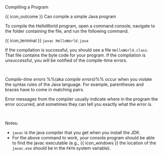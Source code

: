 <span id="title">Compliling a Program</span>

<span id="prereqs"></span>

<span id="outcomes">{{ icon_outcome }} Can compile a simple Java program</span>

<div id="body">

To compile the HelloWorld program, open a command console, navigate to the folder containing the file, and run the following command.

{{ icon_terminal }} `javac HelloWorld.java`

If the compilation is successful, you should see a file `HelloWorld.class`. That file contains the byte code for your program. If the compilation is unsuccessful, you will be notified of the <trigger for="pop:compiling-errors">compile-time errors</trigger>.

<popover id="pop:compiling-errors" title="Compile-time errors" placement="top">
  <div slot="content">

_Compile-time errors_ %%(aka _compile errors_)%% occur when you violate the syntax rules of the Java language. For example, parentheses and braces have to come in matching pairs.

Error messages from the compiler usually indicate where in the program the error occurred, and sometimes they can tell you exactly what the error is.

  </div>
</popover>

Notes:
* `javac` is the java compiler that you get when you install the JDK.
* For the above command to work, your console program should be able to find the javac executable (e.g., {{ icon_windows }} the location of the `javac.exe` should be in the `PATH` system variable).

</div>

<div id="extras">
</div>